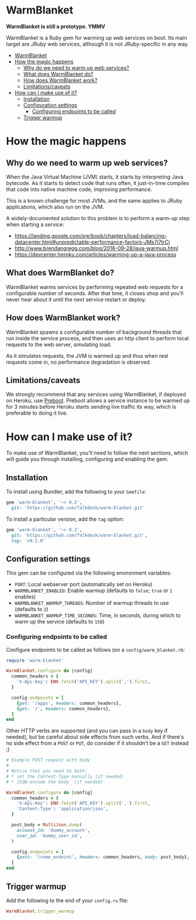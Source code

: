 # WarmBlanket

**WarmBlanket is still a prototype. YMMV**

WarmBlanket is a Ruby gem for warming up web services on boot. Its main target are JRuby web services, although it is not JRuby-specific in any way.

* [WarmBlanket](#warmblanket)
* [How the magic happens](#how-the-magic-happens)
  * [Why do we need to warm up web services?](#why-do-we-need-to-warm-up-web-services)
  * [What does WarmBlanket do?](#what-does-warmblanket-do)
  * [How does WarmBlanket work?](#how-does-warmblanket-work)
  * [Limitations/caveats](#limitationscaveats)
* [How can I make use of it?](#how-can-i-make-use-of-it)
  * [Installation](#installation)
  * [Configuration settings](#configuration-settings)
     * [Configuring endpoints to be called](#configuring-endpoints-to-be-called)
  * [Trigger warmup](#trigger-warmup)

# How the magic happens

## Why do we need to warm up web services?

When the Java Virtual Machine (JVM) starts, it starts by interpreting Java bytecode. As it starts to detect code that runs often, it just-in-time compiles that code into native machine code, improving performance.

This is a known challenge for most JVMs, and the same applies to JRuby applications, which also run on the JVM.

A widely-documented solution to this problem is to perform a warm-up step when starting a service:

* <https://landing.google.com/sre/book/chapters/load-balancing-datacenter.html#unpredictable-performance-factors-JMs7i7trCj>
* <http://www.brendangregg.com/blog/2016-09-28/java-warmup.html>
* <https://devcenter.heroku.com/articles/warming-up-a-java-process>

## What does WarmBlanket do?

WarmBlanket warms services by performing repeated web requests for a configurable number of seconds. After that time, it closes shop and you'll never hear about it until the next service restart or deploy.

## How does WarmBlanket work?

WarmBlanket spawns a configurable number of background threads that run inside the service process, and then uses an http client to perform local requests to the web server, simulating load.

As it simulates requests, the JVM is warmed up and thus when real requests come in, no performance degradation is observed.

## Limitations/caveats

We strongly recommend that any services using WarmBlanket, if deployed on Heroku, use [Preboot](https://devcenter.heroku.com/articles/preboot). Preboot allows a service instance to be warmed up for 3 minutes before Heroku starts sending live traffic its way, which is preferable to doing it live.

# How can I make use of it?

To make use of WarmBlanket, you'll need to follow the next sections, which will guide you through installing, configuring and enabling the gem.

## Installation

To install using Bundler, add the following to your `Gemfile`:

```ruby
gem 'warm-blanket', '~> 0.2',
  git: 'https://github.com/Talkdesk/warm-blanket.git'
```

To install a particular version, add the `tag` option:

```ruby
gem 'warm-blanket', '~> 0.2',
  git: 'https://github.com/Talkdesk/warm-blanket.git',
  tag: 'v0.2.0'
```

## Configuration settings

This gem can be configured via the following environment variables:

* `PORT`: Local webserver port (automatically set on Heroku)
* `WARMBLANKET_ENABLED`: Enable warmup (defaults to `false`; `true` or `1` enables)
* `WARMBLANKET_WARMUP_THREADS`: Number of warmup threads to use (defaults to `2`)
* `WARMBLANKET_WARMUP_TIME_SECONDS`: Time, in seconds, during which to warm up the service (defaults to `150`)

### Configuring endpoints to be called

Configure endpoints to be called as follows (on a `config/warm_blanket.rb`:

```ruby
require 'warm-blanket'

WarmBlanket.configure do |config|
  common_headers = {
    'X-Api-Key': ENV.fetch('API_KEY').split(',').first,
  }

  config.endpoints = [
    {get: '/apps', headers: common_headers},
    {get: '/', headers: common_headers},
  ]
end
```

Other HTTP verbs are supported (and you can pass in a `body` key if needed), but be careful about side effects from such verbs. And if there's no side effect from a `POST` or `PUT`, do consider if it shouldn't be a `GET` instead ;)

```ruby
# Example POST request with body
#
# Notice that you need to both:
# * set the Content-Type manually (if needed)
# * JSON-encode the body  (if needed)

WarmBlanket.configure do |config|
  common_headers = {
    'X-Api-Key': ENV.fetch('API_KEY').split(',').first,
    'Content-Type': 'application/json',
  }

  post_body = MultiJson.dump(
    account_id: 'dummy_account',
    user_id: 'dummy_user_id',
  )

  config.endpoints = [
    {post: '/some_endoint', headers: common_headers, body: post_body},
  ]
end
```

## Trigger warmup

Add the following to the end of your `config.ru` file:

```ruby
WarmBlanket.trigger_warmup
```
